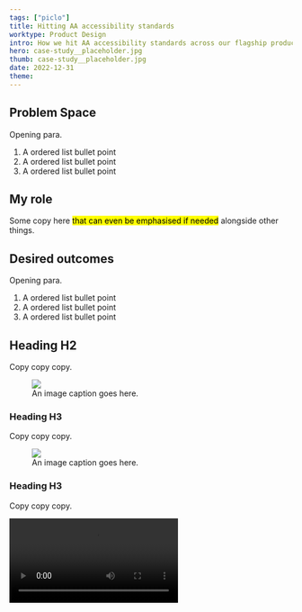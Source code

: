 ```yaml
---
tags: ["piclo"]
title: Hitting AA accessibility standards
worktype: Product Design
intro: How we hit AA accessibility standards across our flagship product and built out the know-how to maintain this going forward.
hero: case-study__placeholder.jpg
thumb: case-study__placeholder.jpg
date: 2022-12-31
theme: 
---
```


## Problem Space

Opening para.

1. A ordered list bullet point
2. A ordered list bullet point
3. A ordered list bullet point

## My role

Some copy here <mark>that can even be emphasised if needed</mark> alongside other things.


## Desired outcomes

Opening para.

1. A ordered list bullet point
2. A ordered list bullet point
3. A ordered list bullet point


## Heading H2

Copy copy copy.

<figure>
  <img src="/_assets/img/case-study__placeholder.jpg" />
  <figcaption>An image caption goes here.</figcaption>
</figure>


### Heading H3
 
Copy copy copy.

<figure>
  <img src="/_assets/img/case-study__placeholder.jpg" />
  <figcaption>An image caption goes here.</figcaption>
</figure>


### Heading H3

Copy copy copy.

<video controls autoplay loop>
  <source src="/_assets/mov/case-study__email__template.mp4" type="video/mp4">
  <p>This browser does not support the video element.</p>
</video>


